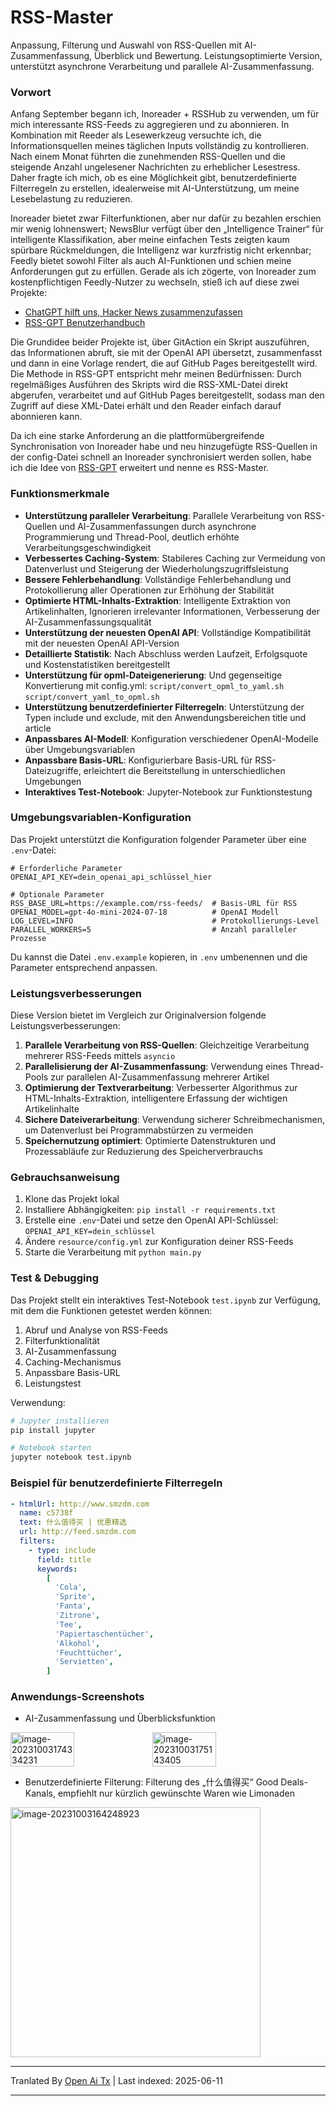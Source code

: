 # RSS-Master

Anpassung, Filterung und Auswahl von RSS-Quellen mit AI-Zusammenfassung, Überblick und Bewertung. Leistungsoptimierte Version, unterstützt asynchrone Verarbeitung und parallele AI-Zusammenfassung.

### Vorwort

Anfang September begann ich, Inoreader + RSSHub zu verwenden, um für mich interessante RSS-Feeds zu aggregieren und zu abonnieren. In Kombination mit Reeder als Lesewerkzeug versuchte ich, die Informationsquellen meines täglichen Inputs vollständig zu kontrollieren. Nach einem Monat führten die zunehmenden RSS-Quellen und die steigende Anzahl ungelesener Nachrichten zu erheblicher Lesestress. Daher fragte ich mich, ob es eine Möglichkeit gibt, benutzerdefinierte Filterregeln zu erstellen, idealerweise mit AI-Unterstützung, um meine Lesebelastung zu reduzieren.

Inoreader bietet zwar Filterfunktionen, aber nur dafür zu bezahlen erschien mir wenig lohnenswert; NewsBlur verfügt über den „Intelligence Trainer“ für intelligente Klassifikation, aber meine einfachen Tests zeigten kaum spürbare Rückmeldungen, die Intelligenz war kurzfristig nicht erkennbar; Feedly bietet sowohl Filter als auch AI-Funktionen und schien meine Anforderungen gut zu erfüllen. Gerade als ich zögerte, von Inoreader zum kostenpflichtigen Feedly-Nutzer zu wechseln, stieß ich auf diese zwei Projekte:

- [ChatGPT hilft uns, Hacker News zusammenzufassen](https://blog.betacat.io/post/2023/06/summarize-hacker-news-by-chatgpt/)
- [RSS-GPT Benutzerhandbuch](http://yinan.me/rss-gpt-manual-zh.html)

Die Grundidee beider Projekte ist, über GitAction ein Skript auszuführen, das Informationen abruft, sie mit der OpenAI API übersetzt, zusammenfasst und dann in eine Vorlage rendert, die auf GitHub Pages bereitgestellt wird. Die Methode in RSS-GPT entspricht mehr meinen Bedürfnissen: Durch regelmäßiges Ausführen des Skripts wird die RSS-XML-Datei direkt abgerufen, verarbeitet und auf GitHub Pages bereitgestellt, sodass man den Zugriff auf diese XML-Datei erhält und den Reader einfach darauf abonnieren kann.

Da ich eine starke Anforderung an die plattformübergreifende Synchronisation von Inoreader habe und neu hinzugefügte RSS-Quellen in der config-Datei schnell an Inoreader synchronisiert werden sollen, habe ich die Idee von [RSS-GPT](https://github.com/yinan-c/) erweitert und nenne es RSS-Master.

### Funktionsmerkmale

- **Unterstützung paralleler Verarbeitung**: Parallele Verarbeitung von RSS-Quellen und AI-Zusammenfassungen durch asynchrone Programmierung und Thread-Pool, deutlich erhöhte Verarbeitungsgeschwindigkeit
- **Verbessertes Caching-System**: Stabileres Caching zur Vermeidung von Datenverlust und Steigerung der Wiederholungszugriffsleistung
- **Bessere Fehlerbehandlung**: Vollständige Fehlerbehandlung und Protokollierung aller Operationen zur Erhöhung der Stabilität
- **Optimierte HTML-Inhalts-Extraktion**: Intelligente Extraktion von Artikelinhalten, Ignorieren irrelevanter Informationen, Verbesserung der AI-Zusammenfassungsqualität
- **Unterstützung der neuesten OpenAI API**: Vollständige Kompatibilität mit der neuesten OpenAI API-Version
- **Detaillierte Statistik**: Nach Abschluss werden Laufzeit, Erfolgsquote und Kostenstatistiken bereitgestellt
- **Unterstützung für opml-Dateigenerierung**: Und gegenseitige Konvertierung mit config.yml: `script/convert_opml_to_yaml.sh` `script/convert_yaml_to_opml.sh`
- **Unterstützung benutzerdefinierter Filterregeln**: Unterstützung der Typen include und exclude, mit den Anwendungsbereichen title und article
- **Anpassbares AI-Modell**: Konfiguration verschiedener OpenAI-Modelle über Umgebungsvariablen
- **Anpassbare Basis-URL**: Konfigurierbare Basis-URL für RSS-Dateizugriffe, erleichtert die Bereitstellung in unterschiedlichen Umgebungen
- **Interaktives Test-Notebook**: Jupyter-Notebook zur Funktionstestung

### Umgebungsvariablen-Konfiguration

Das Projekt unterstützt die Konfiguration folgender Parameter über eine `.env`-Datei:

```
# Erforderliche Parameter
OPENAI_API_KEY=dein_openai_api_schlüssel_hier

# Optionale Parameter
RSS_BASE_URL=https://example.com/rss-feeds/  # Basis-URL für RSS
OPENAI_MODEL=gpt-4o-mini-2024-07-18          # OpenAI Modell
LOG_LEVEL=INFO                               # Protokollierungs-Level
PARALLEL_WORKERS=5                           # Anzahl paralleler Prozesse
```

Du kannst die Datei `.env.example` kopieren, in `.env` umbenennen und die Parameter entsprechend anpassen.

### Leistungsverbesserungen

Diese Version bietet im Vergleich zur Originalversion folgende Leistungsverbesserungen:

1. **Parallele Verarbeitung von RSS-Quellen**: Gleichzeitige Verarbeitung mehrerer RSS-Feeds mittels `asyncio`
2. **Parallelisierung der AI-Zusammenfassung**: Verwendung eines Thread-Pools zur parallelen AI-Zusammenfassung mehrerer Artikel
3. **Optimierung der Textverarbeitung**: Verbesserter Algorithmus zur HTML-Inhalts-Extraktion, intelligentere Erfassung der wichtigen Artikelinhalte
4. **Sichere Dateiverarbeitung**: Verwendung sicherer Schreibmechanismen, um Datenverlust bei Programmabstürzen zu vermeiden
5. **Speichernutzung optimiert**: Optimierte Datenstrukturen und Prozessabläufe zur Reduzierung des Speicherverbrauchs

### Gebrauchsanweisung

1. Klone das Projekt lokal
2. Installiere Abhängigkeiten: `pip install -r requirements.txt`
3. Erstelle eine `.env`-Datei und setze den OpenAI API-Schlüssel: `OPENAI_API_KEY=dein_schlüssel`
4. Ändere `resource/config.yml` zur Konfiguration deiner RSS-Feeds
5. Starte die Verarbeitung mit `python main.py`

### Test & Debugging

Das Projekt stellt ein interaktives Test-Notebook `test.ipynb` zur Verfügung, mit dem die Funktionen getestet werden können:

1. Abruf und Analyse von RSS-Feeds
2. Filterfunktionalität
3. AI-Zusammenfassung
4. Caching-Mechanismus
5. Anpassbare Basis-URL
6. Leistungstest

Verwendung:

```bash
# Jupyter installieren
pip install jupyter

# Notebook starten
jupyter notebook test.ipynb
```

### Beispiel für benutzerdefinierte Filterregeln

```yaml
- htmlUrl: http://www.smzdm.com
  name: c5738f
  text: 什么值得买 | 优惠精选
  url: http://feed.smzdm.com
  filters:
    - type: include
      field: title
      keywords:
        [
          'Cola',
          'Sprite',
          'Fanta',
          'Zitrone',
          'Tee',
          'Papiertaschentücher',
          'Alkohol',
          'Feuchttücher',
          'Servietten',
        ]
```

### Anwendungs-Screenshots

- AI-Zusammenfassung und Überblicksfunktion

<div style="display: flex;">
    <img src="https://raw.githubusercontent.com/TD21forever/RSS-Master/main/qiniu.dcts.top/typora/202310031757486.png" alt="image-20231003174334231" style="width: 45%;">
    <img src="https://raw.githubusercontent.com/TD21forever/RSS-Master/main/qiniu.dcts.top/typora/202310031757686.png" alt="image-20231003175143405" style="width: 45%;">
</div>

- Benutzerdefinierte Filterung: Filterung des „什么值得买“ Good Deals-Kanals, empfiehlt nur kürzlich gewünschte Waren wie Limonaden

<img src="https://raw.githubusercontent.com/TD21forever/RSS-Master/main/qiniu.dcts.top/typora/%E4%BB%80%E4%B9%88%E5%80%BC%E5%BE%97%E4%B9%B0-%E6%B1%BD%E6%B0%B4.png" alt="image-20231003164248923" style="width: 400px; height: 400px;" />

---

Tranlated By [Open Ai Tx](https://github.com/OpenAiTx/OpenAiTx) | Last indexed: 2025-06-11

---